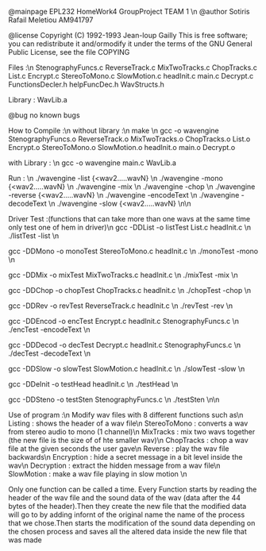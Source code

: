 @mainpage EPL232 HomeWork4 GroupProject TEAM 1 \n
@author Sotiris Rafail Meletiou AM941797

@license Copyright (C) 1992-1993 Jean-loup Gailly This is free software; you can redistribute it and/ormodify it under the terms of the GNU General Public License, see the file COPYING

Files :\n
StenographyFuncs.c  ReverseTrack.c  MixTwoTracks.c  ChopTracks.c  List.c  Encrypt.c       StereoToMono.c SlowMotion.c  headInit.c  main.c  Decrypt.c 
FunctionsDecler.h helpFuncDec.h WavStructs.h

Library : WavLib.a

@bug no known bugs 

How to Compile :\n 
without library :\n
make \n
gcc -o wavengine StenographyFuncs.o  ReverseTrack.o  MixTwoTracks.o  ChopTracks.o  List.o  Encrypt.o  StereoToMono.o  SlowMotion.o  headInit.o  main.o  Decrypt.o

with Library : \n
gcc -o wavengine main.c WavLib.a

Run : \n
./wavengine -list <wav> {<wav2.....wavN} \n
./wavengine -mono <wav> {<wav2.....wavN} \n
./wavengine -mix <wav> <wav2> \n
./wavengine -chop <wav> <startSec> <endSec> \n
./wavengine -reverse <wav> {<wav2.....wavN} \n
./wavengine -encodeText <wav> <inputTXT> \n
./wavengine -decodeText <wav> <msgLength> <outputTXT> \n
./wavengine -slow <wav> {<wav2.....wavN} \n\n

Driver Test :(functions that can take more than one wavs at the same time only test one of hem in driver)\n
gcc -DDList -o listTest List.c headInit.c \n
  ./listTest -list <wav> \n

gcc -DDMono -o monoTest StereoToMono.c headInit.c \n
   ./monoTest -mono <wav> \n

gcc -DDMix -o mixTest MixTwoTracks.c headInit.c \n
   ./mixTest -mix <wav>\n

gcc -DDChop -o chopTest ChopTracks.c headInit.c \n
   ./chopTest -chop <wav> <startPoint> <endPoint>\n

gcc -DDRev -o revTest ReverseTrack.c headInit.c \n
   ./revTest -rev <wav>\n

gcc -DDEncod -o encTest Encrypt.c headInit.c StenographyFuncs.c \n
   ./encTest -encodeText <wav> <txt> \n

gcc -DDDecod -o decTest Decrypt.c headInit.c StenographyFuncs.c \n
   ./decTest -decodeText <wav> <msglen> <outputtxt> \n

gcc -DDSlow -o slowTest SlowMotion.c headInit.c \n
   ./slowTest -slow <wav> \n

gcc -DDeInit -o testHead headInit.c  \n
   ./testHead <wav file>\n

gcc -DDSteno -o testSten StenographyFuncs.c \n
 ./testSten \n\n

Use of program :\n
Modify wav files with 8 different functions such as\n
Listing : shows the header of a wav file\n
StereoToMono : converts a wav from stereo audio to mono (1 channel)\n
MixTracks : mix two wavs together (the new file is the size of of hte smaller wav)\n
ChopTracks : chop a wav file at the given seconds the user gave\n
Reverse : play the wav file backwards\n
Encryption : hide a secret message in a bit level inside the wav\n
Decryption : extract the hidden message from a wav file\n
SlowMotion : make a wav file playing in slow motion \n

Only one function can be called a time.
Every Function starts by reading the header of the wav file and the sound data of the wav (data after the 44 bytes of the header).Then they create the new file that the modified data will go to by adding infornt of the original name the name of the process that we chose.Then starts the modification of the sound data depending on the chosen process and saves all the altered data inside the new file that was made
